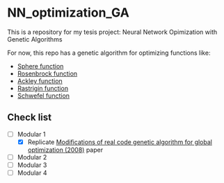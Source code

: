 # NN_optimization_GA
This is a repository for my tesis project: Neural Network Opimization with Genetic Algorithms

For now, this repo has a genetic algorithm for optimizing functions like:
- [Sphere function](http://benchmarkfcns.xyz/benchmarkfcns/spherefcn.html)
- [Rosenbrock function](https://www.sfu.ca/~ssurjano/rosen.html)
- [Ackley function](https://www.sfu.ca/~ssurjano/ackley.html)
- [Rastrigin function](https://www.sfu.ca/~ssurjano/rastr.html)
- [Schwefel function](https://www.sfu.ca/~ssurjano/schwef.html)

## Check list
- [ ] Modular 1
	- [x] Replicate [Modifications of real code genetic algorithm for global optimization (2008)](https://www.sciencedirect.com/science/article/abs/pii/S0096300308002907) paper 
- [ ] Modular 2
- [ ] Modular 3
- [ ] Modular 4

